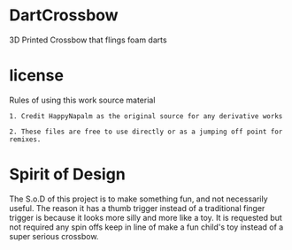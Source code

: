 # DartCrossbow
3D Printed Crossbow that flings foam darts

# license
Rules of using this work source material

	1. Credit HappyNapalm as the original source for any derivative works

	2. These files are free to use directly or as a jumping off point for remixes. 

# Spirit of Design
The S.o.D of this project is to make something fun, and not necessarily useful. The reason it has a thumb trigger instead of a traditional finger trigger is because it looks more silly and more like a toy. It is requested but not required any spin offs keep in line of make a fun child's toy instead of a super serious crossbow.
